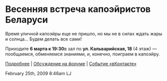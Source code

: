# Весенняя встреча капоэйристов Беларуси

Время уличной капоэйры еще не пришло, но мы не в силах ждать жары и
солнца… Будем делать все сами!

Приходите **6 марта к 19:30**в зал по **ул. Кальварийская, 18** (4 этаж)
— пообщаемся, обменяемся знаниями, и, конечно, поиграем в капоэйру.

[Подробнее](http://community.livejournal.com/by_capoeira/5220.html) |
[Обсуждение на
форуме](http://axecapoeira.by/forum/viewtopic.php?pid=2889#p2889) |
[Событие «вКонтакте»](http://vkontakte.ru/event7814204)

[](http://community.livejournal.com/by_capoeira/5220.html)

[](http://community.livejournal.com/by_capoeira/5220.html)

<span id="timestamp"> February 25th, 2009 8:46am </span> <span
class="tag">LJ</span>
